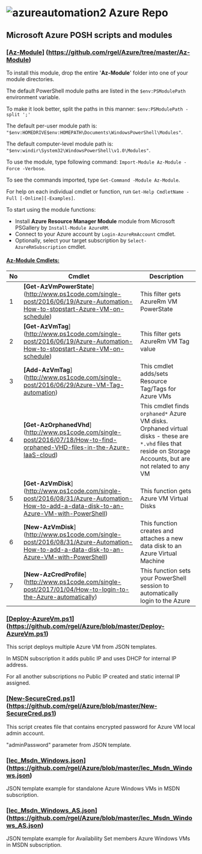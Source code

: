 # ![azureautomation2](https://cloud.githubusercontent.com/assets/6964549/17082193/9aade278-517d-11e6-8db1-1f04fb786e81.png) Azure Repo
## Microsoft Azure POSH scripts and modules

### <ins>[Az-Module</ins>] (https://github.com/rgel/Azure/tree/master/Az-Module)

To install this module, drop the entire '<b>Az-Module</b>' folder into one of your module directories.

The default PowerShell module paths are listed in the `$env:PSModulePath` environment variable.

To make it look better, split the paths in this manner: `$env:PSModulePath -split ';'`

The default per-user module path is: `"$env:HOMEDRIVE$env:HOMEPATH\Documents\WindowsPowerShell\Modules"`.

The default computer-level module path is: `"$env:windir\System32\WindowsPowerShell\v1.0\Modules"`.

To use the module, type following command: `Import-Module Az-Module -Force -Verbose`.

To see the commands imported, type `Get-Command -Module Az-Module`.

For help on each individual cmdlet or function, run `Get-Help CmdletName -Full [-Online][-Examples]`.

To start using the module functions:

+ Install <b>Azure Resource Manager Module</b> module from Microsoft PSGallery by `Install-Module AzureRM`.
+ Connect to your Azure account by `Login-AzureRmAccount` cmdlet.
+ Optionally, select your target subscription by `Select-AzureRmSubscription` cmdlet.

#### <b><ins>Az-Module Cmdlets:</ins></b>

|No|Cmdlet|Description|
|----|----|----|
|1|<b> [Get-AzVmPowerState</b>] (http://www.ps1code.com/single-post/2016/06/19/Azure-Automation-How-to-stopstart-Azure-VM-on-schedule)|This filter gets AzureRm VM PowerState|
|2|<b> [Get-AzVmTag</b>] (http://www.ps1code.com/single-post/2016/06/19/Azure-Automation-How-to-stopstart-Azure-VM-on-schedule)|This filter gets AzureRm VM Tag value|
|3|<b> [Add-AzVmTag</b>] (http://www.ps1code.com/single-post/2016/06/29/Azure-VM-Tag-automation)|This cmdlet adds/sets Resource Tag/Tags for Azure VMs|
|4|<b> [Get-AzOrphanedVhd</b>] (http://www.ps1code.com/single-post/2016/07/18/How-to-find-orphaned-VHD-files-in-the-Azure-IaaS-cloud)|This cmdlet finds `orphaned*` Azure VM disks. Orphaned virtual disks - these are `*.vhd` files that reside on Storage Accounts, but are not related to any VM|
|5|<b> [Get-AzVmDisk</b>] (http://www.ps1code.com/single-post/2016/08/31/Azure-Automation-How-to-add-a-data-disk-to-an-Azure-VM-with-PowerShell)|This function gets Azure VM Virtual Disks|
|6|<b> [New-AzVmDisk</b>] (http://www.ps1code.com/single-post/2016/08/31/Azure-Automation-How-to-add-a-data-disk-to-an-Azure-VM-with-PowerShell)|This function creates and attaches a new data disk to an Azure Virtual Machine|
|7|<b> [New-AzCredProfile</b>] (http://www.ps1code.com/single-post/2017/01/04/How-to-login-to-the-Azure-automatically)|This function sets your PowerShell session to automatically login to the Azure|

### <ins>[Deploy-AzureVm.ps1</ins>] (https://github.com/rgel/Azure/blob/master/Deploy-AzureVm.ps1)

This script deploys multiple Azure VM from JSON templates.

In MSDN subscription it adds public IP and uses DHCP for internal IP address.

For all another subscriptions no Public IP created and static internal IP assigned.

### <ins>[New-SecureCred.ps1</ins>] (https://github.com/rgel/Azure/blob/master/New-SecureCred.ps1)

This script creates file that contains encrypted password for Azure VM local admin account.

"adminPassword" parameter from JSON template.

### <ins>[Iec_Msdn_Windows.json</ins>] (https://github.com/rgel/Azure/blob/master/Iec_Msdn_Windows.json)

JSON template example for standalone Azure Windows VMs in MSDN subscription.

### <ins>[Iec_Msdn_Windows_AS.json</ins>] (https://github.com/rgel/Azure/blob/master/Iec_Msdn_Windows_AS.json)

JSON template example for Availability Set members Azure Windows VMs in MSDN subscription.
